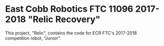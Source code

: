 # East Cobb Robotics FTC 11096 2017-2018 "Relic Recovery"

This project, "Relic", contains the code for ECR FTC's 2017-2018 competition
robot, "Junior".
